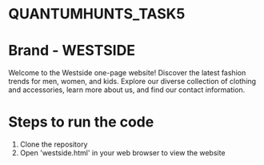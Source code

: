 # QUANTUMHUNTS_TASK5
# Brand - WESTSIDE
Welcome to the Westside one-page website! Discover the latest fashion trends for men, women, and kids. Explore our diverse collection of clothing and accessories, learn more about us, and find our contact information.  
# Steps to run the code
1. Clone the repository
2. Open 'westside.html' in your web browser to view the website
